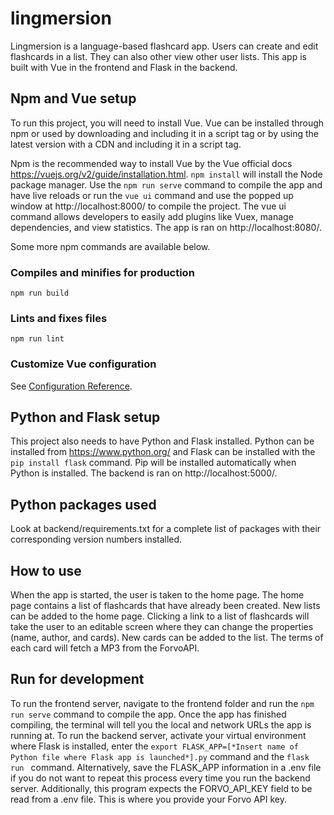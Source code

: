 # lingmersion
Lingmersion is a language-based flashcard app. Users can create and edit flashcards in a list. They can also other view other user lists. This app is built with Vue in the frontend and Flask in the backend.

## Npm and Vue setup
To run this project, you will need to install Vue. Vue can be installed through npm or used by downloading and including it in a script tag or by using the latest version with a CDN and including it in a script tag.

Npm is the recommended way to install Vue by the Vue official docs https://vuejs.org/v2/guide/installation.html. ```npm install``` will install the Node package manager. Use the ```npm run serve``` command to compile the app and have live reloads or run the ```vue ui``` command and use the popped up window at http://localhost:8000/ to compile the project. The vue ui command allows developers to easily add plugins like Vuex, manage dependencies, and view statistics. The app is ran on http://localhost:8080/.

Some more npm commands are available below.

### Compiles and minifies for production
```
npm run build
```

### Lints and fixes files
```
npm run lint
```
### Customize Vue configuration
See [Configuration Reference](https://cli.vuejs.org/config/).

## Python and Flask setup
This project also needs to have Python and Flask installed. Python can be installed from https://www.python.org/ and Flask can be installed with the ```pip install flask``` command. Pip will be installed automatically when Python is installed. The backend is ran on http://localhost:5000/.

## Python packages used
Look at backend/requirements.txt for a complete list of packages with their corresponding version numbers installed.

## How to use
When the app is started, the user is taken to the home page. The home page contains a list of flashcards that have already been created. New lists can be added to the home page. Clicking a link to a list of flashcards will take the user to an editable screen where they can change the properties (name, author, and cards). New cards can be added to the list. The terms of each card will fetch a MP3 from the ForvoAPI.

## Run for development

To run the frontend server, navigate to the frontend folder and run the ```npm run serve``` command to compile the app. Once the app has finished compiling, the terminal will tell you the local and network URLs the app is running at. To run the backend server, activate your virtual environment where Flask is installed, enter the ```export FLASK_APP=[*Insert name of Python file where Flask app is launched*].py``` command and the ```flask run ``` command. Alternatively, save the FLASK_APP information in a .env file if you do not want to repeat this process every time you run the backend server. Additionally, this program expects the FORVO_API_KEY field to be read from a .env file. This is where you provide your Forvo API key.
